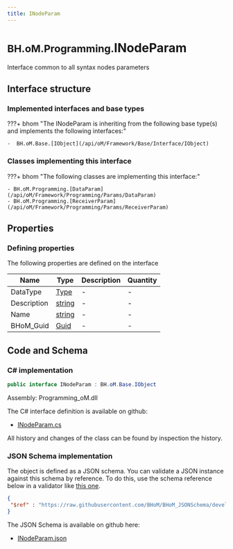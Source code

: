 ```yaml
---
title: INodeParam
---
```


# <small>BH.oM.Programming.</small>**INodeParam**

Interface common to all syntax nodes parameters

## Interface structure

### Implemented interfaces and base types

???+ bhom "The INodeParam is inheriting from the following base type(s) and implements the following interfaces:"

    -  BH.oM.Base.[IObject](/api/oM/Framework/Base/Interface/IObject)


### Classes implementing this interface

???+ bhom "The following classes are implementing this interface:"

    - BH.oM.Programming.[DataParam](/api/oM/Framework/Programming/Params/DataParam)
    - BH.oM.Programming.[ReceiverParam](/api/oM/Framework/Programming/Params/ReceiverParam)


## Properties



### Defining properties

The following properties are defined on the interface

| Name             | Type             | Description      | Quantity         |
|------------------|------------------|------------------|------------------|
| DataType | [Type](https://learn.microsoft.com/en-us/dotnet/api/System.Type?view=netstandard-2.0) | - | - |
| Description | [string](https://learn.microsoft.com/en-us/dotnet/api/System.String?view=netstandard-2.0) | - | - |
| Name | [string](https://learn.microsoft.com/en-us/dotnet/api/System.String?view=netstandard-2.0) | - | - |
| BHoM_Guid | [Guid](https://learn.microsoft.com/en-us/dotnet/api/System.Guid?view=netstandard-2.0) | - | - |


## Code and Schema

### C# implementation

``` C# title="C#"
public interface INodeParam : BH.oM.Base.IObject
```

Assembly: Programming_oM.dll

The C# interface definition is available on github:

- [INodeParam.cs](https://github.com/BHoM/BHoM/blob/develop/Programming_oM/Params\INodeParam.cs)

All history and changes of the class can be found by inspection the history.
### JSON Schema implementation

The object is defined as a JSON schema. You can validate a JSON instance against this schema by reference. To do this, use the schema reference below in a validator like [this one](https://www.jsonschemavalidator.net/).

``` json title="JSON Schema"
{
 "$ref" : "https://raw.githubusercontent.com/BHoM/BHoM_JSONSchema/develop/Programming_oM/INodeParam.json"
}
```

The JSON Schema is available on github here:

- [INodeParam.json](https://github.com/BHoM/BHoM_JSONSchema/blob/develop/Programming_oM/INodeParam.json)
